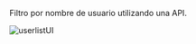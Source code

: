 Filtro por nombre de usuario utilizando una API.

![userlistUI](https://github.com/ezomoza/User-list-UI/assets/114027093/bf50f4b6-a78b-48d8-82c5-8bf2592c2200)

